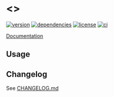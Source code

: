 # <<name>>

[![version](https://img.shields.io/crates/v/<<name>>?logo=rust&style=flat-square)](https://crates.io/crates/<<name>>)
[![dependencies](https://img.shields.io/librariesio/release/cargo/<<name>>?style=flat-square)](https://libraries.io/cargo/<<name>>)
[![license](https://img.shields.io/badge/license-MPL--2.0-blue?style=flat-square)](https://www.mozilla.org/en-US/MPL/2.0)
[![ci](https://img.shields.io/github/workflow/status/<<github>>/ci?label=ci&logo=github-actions&style=flat-square)](https://github.com/<<github>>/actions?query=workflow:ci)

[Documentation](https://docs.rs/<<name>>)


## Usage


## Changelog

See [CHANGELOG.md](CHANGELOG.md)
